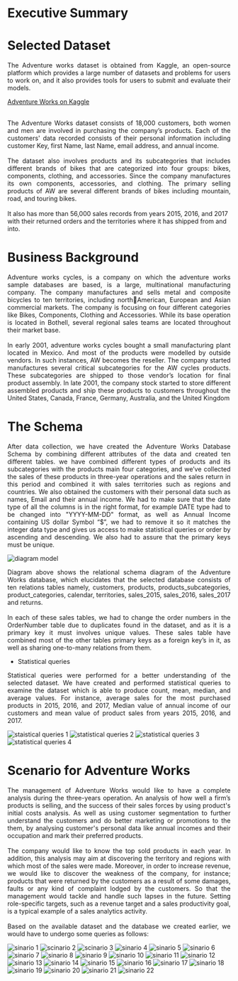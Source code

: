 # Executive Summary
# Selected Dataset
<div align="justify">
The Adventure works dataset is obtained from Kaggle, an open-source 
platform which provides a large number of datasets and problems for users to work 
on, and it also provides tools for users to submit and evaluate their models.
</div>

<a href="https://www.kaggle.com/datasets/ukveteran/adventure-works" target="_blank">Adventure Works on Kaggle</a>

<br>
<div align="justify">
The Adventure Works dataset consists of 18,000 customers, both women and 
men are involved in purchasing the company’s products. Each of the customers' data 
recorded consists of their personal information including customer Key, first Name, 
last Name, email address, and annual income.
</div>
<br>
<div align="justify">
The dataset also involves products and its subcategories that includes different 
brands of bikes that are categorized into four groups: bikes, components, clothing, and 
accessories. Since the company manufactures its own components, accessories, and 
clothing. The primary selling products of AW are several different brands of bikes 
including mountain, road, and touring bikes.</div> <br>
It also has more than 56,000 sales records from years 2015, 2016, and 2017 
with their returned orders and the territories where it has shipped from and into.

# Business Background
<div align="justify">
Adventure works cycles, is a company on which the adventure works sample 
databases are based, is a large, multinational manufacturing company. The company 
manufactures and sells metal and composite bicycles to ten territories, including northAmerican, 
European and Asian commercial markets. The company is focusing on four 
different categories like Bikes, Components, Clothing and Accessories. While its base 
operation is located in Bothell, several regional sales teams are located throughout 
their market base. 
</div>
<br>
<div align="justify">
In early 2001, adventure works cycles bought a small manufacturing plant 
located in Mexico. And most of the products were modelled by outside vendors. In 
such instances, AW becomes the reseller. The company started manufactures several 
critical subcategories for the AW cycles products. These subcategories are shipped to 
those vendor’s location for final product assembly. In late 2001, the company stock 
started to store different assembled products and ship these products to customers 
throughout the United States, Canada, France, Germany, Australia, and the United 
Kingdom
</div>

# The Schema
<div align="justify">
  After data collection, we have created the Adventure Works Database Schema 
by combining different attributes of the data and created ten different tables. we have 
combined different types of products and its subcategories with the products main four 
categories, and we’ve collected the sales of these products in three-year operations and 
the sales return in this period and combined it with sales territories such as regions and 
countries. We also obtained the customers with their personal data such as names, 
Email and their annual income.
We had to make sure that the date type of all the columns is in the right format, 
for example DATE type had to be changed into "YYYY-MM-DD" format, as well as 
Annual Income containing US dollar Symbol “$”, we had to remove it so it matches 
the integer data type and gives us access to make statistical queries or order by 
ascending and descending. We also had to assure that the primary keys must be unique.
</div>

![diagram model](https://user-images.githubusercontent.com/126220185/222852525-e807b4c1-dd15-40cb-a1c0-a6d52a15dd67.png)

<div align="justify">
Diagram above shows the relational schema diagram of the Adventure Works 
database, which elucidates that the selected database consists of ten relations tables 
namely, customers, products, products_subcategories, product_categories, calendar, 
territories, sales_2015, sales_2016, sales_2017 and returns. 
  </div>
  <br>
  <div align="justify">
In each of these sales tables, we had to change the order numbers in the 
OrderNumber table due to duplicates found in the dataset, and as it is a primary key 
it must involves unique values. These sales table have combined most of the other
tables primary keys as a foreign key’s in it, as well as sharing one-to-many relations
from them.
  </div>
  
- Statistical queries
<div align="justify">
Statistical queries were performed for a better understanding of the selected 
dataset. We have created and performed statistical queries to examine the dataset 
which is able to produce count, mean, median, and average values. For instance, 
average sales for the most purchased products in 2015, 2016, and 2017, Median value 
of annual income of our customers and mean value of product sales from years 2015, 
2016, and 2017.
  </div>
  
![staistical queries 1](https://user-images.githubusercontent.com/126220185/222852845-6086c556-a0d0-418b-a153-5b8a6b93c5e8.png)
![statistical queries 2](https://user-images.githubusercontent.com/126220185/222852832-0395d781-5a5f-4a41-a144-ab6627221fec.png)
![statistical queries 3](https://user-images.githubusercontent.com/126220185/222852839-c699e263-2f1b-436c-bfa1-75cd6c2cca00.png)
![statistical queries 4](https://user-images.githubusercontent.com/126220185/222852842-14e8a734-8415-4c91-b71d-6ff9cb3cb363.png)


# Scenario for Adventure Works
<div align="justify">
The management of Adventure Works would like to have a complete analysis 
during the three-years operation. An analysis of how well a firm’s products is selling, 
and the success of their sales forces by using product's initial costs analysis. As well 
as using customer segmentation to further understand the customers and do better 
marketing or promotions to the them, by analysing customer's personal data like annual 
incomes and their occupation and mark their preferred products. 
  </div>
  <br>
  <div align="justify">
The company would like to know the top sold products in each year. In 
addition, this analysis may aim at discovering the territory and regions with which 
most of the sales were made. Moreover, in order to increase revenue, we would like to 
discover the weakness of the company, for instance; products that were returned by 
the customers as a result of some damages, faults or any kind of complaint lodged by 
the customers. So that the management would tackle and handle such lapses in the 
future. Setting role-specific targets, such as a revenue target and a sales productivity 
goal, is a typical example of a sales analytics activity.
  </div>
  <br>
  <div align="justify">
Based on the available dataset and the database we created earlier, we would 
have to undergo some queries as follows:
</div>

![sinario 1](https://user-images.githubusercontent.com/126220185/222853136-e285eff7-aad3-464b-a095-935fc78ee630.png)
![scinario 2](https://user-images.githubusercontent.com/126220185/222853134-7c51eadd-9924-4978-a60d-71dcadcc6637.png)
![scinario 3](https://user-images.githubusercontent.com/126220185/222853135-b907f8cb-dded-460b-a55b-160bee27e68f.png)
![sinario 4](https://user-images.githubusercontent.com/126220185/222853138-454a652a-3ae4-461f-8141-4d12b3b38613.png)
![sinario 5](https://user-images.githubusercontent.com/126220185/222853139-85eebd79-690d-4ad0-9135-cd536ba84cc9.png)
![sinario 6](https://user-images.githubusercontent.com/126220185/222853141-326fb250-64cd-4d02-85a9-42bc880eaec2.png)
![sinario 7](https://user-images.githubusercontent.com/126220185/222853143-61b5e8f5-96e5-4019-81ae-7d6d447c2aff.png)
![sinario 8](https://user-images.githubusercontent.com/126220185/222853145-a2fc04d2-ea21-4761-9181-667aea0f51b6.png)
![sinario 9](https://user-images.githubusercontent.com/126220185/222853146-dc6f1da8-e8ff-4645-b752-ee9c138dedfe.png)
![sinario 10](https://user-images.githubusercontent.com/126220185/222853147-e43cadb3-9e5e-4d06-bc35-da2a20d02231.png)
![sinario 11](https://user-images.githubusercontent.com/126220185/222853149-2ea33176-10c7-4889-9838-40767f16a11e.png)
![sinario 12](https://user-images.githubusercontent.com/126220185/222853155-73d78e65-7b60-49a0-b525-4dd2640bd1de.png)
![sinario 13](https://user-images.githubusercontent.com/126220185/222853158-d34e6a56-1e28-463b-8cf3-94d9ff383c84.png)
![sinario 14](https://user-images.githubusercontent.com/126220185/222853160-93cf2688-6112-48a9-8b8e-04944aa4888f.png)
![sinario 15](https://user-images.githubusercontent.com/126220185/222853163-f9c43971-27fe-44b4-8904-f0c1e3495b93.png)
![sinario 16](https://user-images.githubusercontent.com/126220185/222853166-33f965d5-55e5-4eb5-a667-d6227f46953c.png)
![sinario 17](https://user-images.githubusercontent.com/126220185/222853169-e9c05d4c-cc6a-40e6-b66c-f0d5f8c776a4.png)
![sinario 18](https://user-images.githubusercontent.com/126220185/222853170-a6a29291-eb68-4e02-be33-e29a85f0c7a4.png)
![sinario 19](https://user-images.githubusercontent.com/126220185/222853175-d4345b14-35cf-478f-8586-0831b26221db.png)
![sinario 20](https://user-images.githubusercontent.com/126220185/222853123-a2d119c6-de9e-4e00-9291-4e88d2e8132d.png)
![sinario 21](https://user-images.githubusercontent.com/126220185/222853130-86179126-cbe0-4e05-b21f-a771a5ed40f7.png)
![sinario 22](https://user-images.githubusercontent.com/126220185/222853133-ef187d9b-2a6c-4719-bdaa-325fc07e7668.png)
